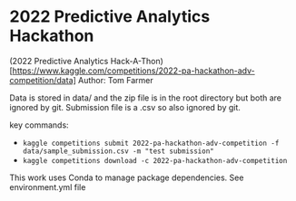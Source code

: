 # 2022 Predictive Analytics Hackathon
(2022 Predictive Analytics Hack-A-Thon)[https://www.kaggle.com/competitions/2022-pa-hackathon-adv-competition/data]
Author: Tom Farmer

Data is stored in data/ and the zip file is in the root directory but both
are ignored by git.  Submission file is a .csv so also ignored by git.


key commands:
 - `kaggle competitions submit 2022-pa-hackathon-adv-competition -f
data/sample_submission.csv -m "test submission"`
 - `kaggle competitions download -c 2022-pa-hackathon-adv-competition`

This work uses Conda to manage package dependencies.  See environment.yml file

